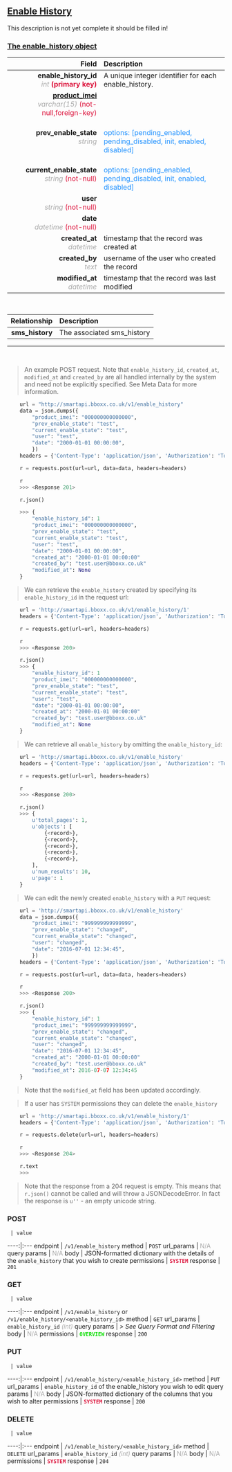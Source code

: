 ## <u>Enable History</u>
This description is not yet complete it should be filled in!


### <u>The enable_history object</u>

Field | Description
------:|:------------
__enable_history_id__ <br><font color="DarkGray">_int_</font> <font color="Crimson">__(primary key)__</font> | A unique integer identifier for each enable_history.
__<a href="/#product">product_imei</a>__ <br><font color="DarkGray">_varchar(15)_</font> <font color="Crimson">(not-null,foreign-key)</font> | 
__prev_enable_state__ <br><font color="DarkGray">_string_</font> <font color="Crimson"></font> | <br><font color="DodgerBlue">options: [pending_enabled, pending_disabled, init, enabled, disabled]</font>
__current_enable_state__ <br><font color="DarkGray">_string_</font> <font color="Crimson">(not-null)</font> | <br><font color="DodgerBlue">options: [pending_enabled, pending_disabled, init, enabled, disabled]</font>
__user__ <br><font color="DarkGray">_string_</font> <font color="Crimson">(not-null)</font> | 
__date__ <br><font color="DarkGray">_datetime_</font> <font color="Crimson">(not-null)</font> | 
__created_at__  <br><font color="DarkGray">_datetime_</font> | timestamp that the record was created at
__created_by__  <br><font color="DarkGray">_text_</font>| username of the user who created the record
__modified_at__ <br><font color="DarkGray">_datetime_</font>| timestamp that the record was last modified


<br>

Relationship | Description
-------------:|:------------
__sms_history__ | The associated sms_history


<hr>
<br>

> An example POST request. Note that `enable_history_id`, `created_at`, `modified_at` and `created_by` are all handled internally by the system and need not be explicitly specified. See Meta Data for more information.

```python
    url = "http://smartapi.bboxx.co.uk/v1/enable_history"
    data = json.dumps({
		"product_imei": "000000000000000",
		"prev_enable_state": "test",
		"current_enable_state": "test",
		"user": "test",
		"date": "2000-01-01 00:00:00",
		})
    headers = {'Content-Type': 'application/json', 'Authorization': 'Token token=' + <valid_token>}

    r = requests.post(url=url, data=data, headers=headers)

    r
    >>> <Response 201>

    r.json()

    >>> {
		"enable_history_id": 1
		"product_imei": "000000000000000",
		"prev_enable_state": "test",
		"current_enable_state": "test",
		"user": "test",
		"date": "2000-01-01 00:00:00",
		"created_at": "2000-01-01 00:00:00"
		"created_by": "test.user@bboxx.co.uk"
		"modified_at": None
	}
```

> We can retrieve the `enable_history` created by specifying its `enable_history_id` in the request url:

```python
    url = 'http://smartapi.bboxx.co.uk/v1/enable_history/1'
    headers = {'Content-Type': 'application/json', 'Authorization': 'Token token=' + <valid_token>}

    r = requests.get(url=url, headers=headers)

    r
    >>> <Response 200>

    r.json()
    >>> {
		"enable_history_id": 1
		"product_imei": "000000000000000",
		"prev_enable_state": "test",
		"current_enable_state": "test",
		"user": "test",
		"date": "2000-01-01 00:00:00",
		"created_at": "2000-01-01 00:00:00"
		"created_by": "test.user@bboxx.co.uk"
		"modified_at": None
	}
```

> We can retrieve all `enable_history` by omitting the `enable_history_id`:

```python
    url = 'http://smartapi.bboxx.co.uk/v1/enable_history'
    headers = {'Content-Type': 'application/json', 'Authorization': 'Token token=' + <valid_token>}

    r = requests.get(url=url, headers=headers)

    r
    >>> <Response 200>

    r.json()
    >>> {
        u'total_pages': 1,
        u'objects': [
            {<record>},
            {<record>},
            {<record>},
            {<record>},
            {<record>},
        ],
        u'num_results': 10,
        u'page': 1
    }
```

> We can edit the newly created `enable_history` with a `PUT` request:

```python
    url = 'http://smartapi.bboxx.co.uk/v1/enable_history'
    data = json.dumps({
		"product_imei": "999999999999999",
		"prev_enable_state": "changed",
		"current_enable_state": "changed",
		"user": "changed",
		"date": "2016-07-01 12:34:45",
		})
    headers = {'Content-Type': 'application/json', 'Authorization': 'Token token=' + <valid_token>}

    r = requests.post(url=url, data=data, headers=headers)

    r
    >>> <Response 200>

    r.json()
    >>> {
		"enable_history_id": 1
		"product_imei": "999999999999999",
		"prev_enable_state": "changed",
		"current_enable_state": "changed",
		"user": "changed",
		"date": "2016-07-01 12:34:45",
		"created_at": "2000-01-01 00:00:00"
		"created_by": "test.user@bboxx.co.uk"
		"modified_at": 2016-07-07 12:34:45
	}
```
> Note that the `modified_at` field has been updated accordingly.

> If a user has `SYSTEM` permissions they can delete the `enable_history`

```python
    url = 'http://smartapi.bboxx.co.uk/v1/enable_history/1'
    headers = {'Content-Type': 'application/json', 'Authorization': 'Token token=' + <valid_token>}

    r = requests.delete(url=url, headers=headers)

    r
    >>> <Response 204>

    r.text
    >>>
```
> Note that the response from a 204 request is empty. This means that `r.json()` cannot be called and will throw a JSONDecodeError. In fact the response is `u''` - an empty unicode string.


### POST
     | value
 ----:|:---
endpoint | `/v1/enable_history`
method | `POST`
url_params | <font color="DarkGray">N/A</font>
query params | <font color="DarkGray">N/A</font>
body | JSON-formatted dictionary with the details of the `enable_history` that you wish to create
permissions | <font color="Crimson">__`SYSTEM`__</font>
response | `201`

### GET
     | value
 ----:|:---
endpoint | `/v1/enable_history` or `/v1/enable_history/<enable_history_id>`
method | `GET`
url_params | `enable_history_id` <font color="DarkGray">_(int)_</font>
query params | *> See Query Format and Filtering*
body | <font color="DarkGray">N/A</font>
permissions | <font color="Jade">__`OVERVIEW`__</font>
response | `200`

### PUT
     | value
 ----:|:---
endpoint | `/v1/enable_history/<enable_history_id>`
method | `PUT`
url_params | `enable_history_id` of the enable_history you wish to edit
query params | <font color="DarkGray">N/A</font>
body | JSON-formatted dictionary of the columns that you wish to alter
permissions | <font color="Crimson">__`SYSTEM`__</font>
response | `200`

### DELETE
     | value
 ----:|:---
endpoint | `/v1/enable_history/<enable_history_id>`
method | `DELETE`
url_params | `enable_history_id` <font color="DarkGray">_(int)_</font>
query params | <font color="DarkGray">N/A</font>
body | <font color="DarkGray">N/A</font>
permissions | <font color="Crimson">__`SYSTEM`__</font>
response | `204`
    